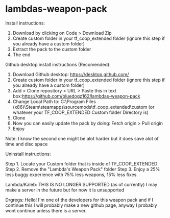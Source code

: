 # lambdas-weapon-pack
Install instructions:
1. Download by clicking on Code > Download Zip
2. Create custom folder in your tf_coop_extended folder (ignore this step if you already have a custom folder)
3. Extract the pack to the custom folder
4. The end
 
 
 
Github desktop install instructions (Recomended):
1. Download Github desktop: https://desktop.github.com/
2. Create custom folder in your tf_coop_extended folder (ignore this step if you already have a custom folder)
3. Add > Clone repository > URL > Paste this in text box:https://github.com/bluedogz162/lambdas-weapon-pack
4. Change Local Path to: C:\Program Files (x86)\Steam\steamapps\sourcemods\tf_coop_extended\custom (or whatever your TF_COOP_EXTENDED Custom folder Directory is)
5. Clone
6. Now you can easily update the pack by doing: Fetch origin > Pull origin
7. Enjoy
 
Note: I know the second one might be alot harder but it does save alot of time and disc space
 
Uninstall instructions:
 
Step 1. Locate your Custom folder that is inside of TF_COOP_EXTENDED 
Step 2. Remove the "Lambda's Weapon Pack" folder
Step 3. Enjoy a 25% less buggy experience with 75% less weapons, 15% less fixes.
 
 
 
 
Lambda/Kaleb: THIS IS NO LONGER SUPPORTED (as of currently) I may make a server in the future but for now it is unsupported
 
 
 
 
Drgregs: Hello! I'm one of the developers for this weapon pack and if I continue this I will probably make a new github page, anyway I probably wont continue unless there is a server.
